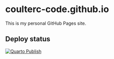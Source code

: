 # coulterc-code.github.io

This is my personal GitHub Pages site.

## Deploy status
[![Quarto Publish](https://github.com/coulterc-code/coulterc-code.github.io/actions/workflows/quarto-publish.yml/badge.svg)](https://github.com/coulterc-code/coulterc-code.github.io/actions/workflows/quarto-publish.yml)
